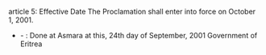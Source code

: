 article 5: Effective Date
The Proclamation shall enter into force on October 1, 2001.
<ul>
			<li> - : Done at Asmara at this, 24th day of September, 2001
Government of Eritrea <ul>
			</ul></li></ul>